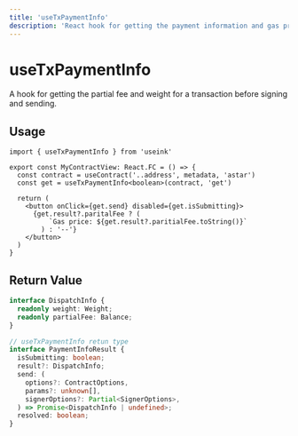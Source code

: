```yaml
---
title: 'useTxPaymentInfo'
description: 'React hook for getting the payment information and gas price of a transaction'
---
```


# useTxPaymentInfo

A hook for getting the partial fee and weight for a transaction before signing and sending.

## Usage

```tsx
import { useTxPaymentInfo } from 'useink'

export const MyContractView: React.FC = () => {
  const contract = useContract('..address', metadata, 'astar')
  const get = useTxPaymentInfo<boolean>(contract, 'get')

  return (
    <button onClick={get.send} disabled={get.isSubmitting}>
      {get.result?.paritalFee ? (
          `Gas price: ${get.result?.paritialFee.toString()}`
        ) : '--'}
    </button>
  )
}
```

## Return Value

```ts
interface DispatchInfo {
  readonly weight: Weight; 
  readonly partialFee: Balance;
}

// useTxPaymentInfo retun type
interface PaymentInfoResult {
  isSubmitting: boolean;
  result?: DispatchInfo;
  send: (
    options?: ContractOptions,
    params?: unknown[],
    signerOptions?: Partial<SignerOptions>,
  ) => Promise<DispatchInfo | undefined>;
  resolved: boolean;
}
```